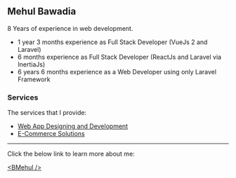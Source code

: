 ## Mehul Bawadia

8 Years of experience in web development.
- 1 year 3 months experience as Full Stack Developer (VueJs 2 and Laravel)
- 6 months experience as Full Stack Developer (ReactJs and Laravel via InertiaJs)
- 6 years 6 months experience as a Web Developer using only Laravel Framework

### Services

The services that I provide:

- [Web App Designing and Development](https://bmehul.com/services/web-app)
- [E-Commerce Solutions](https://bmehul.com/services/ecommerce-solutions)

---

Click the below link to learn more about me:

[&lt;BMehul /&gt;](https://bmehul.com)
